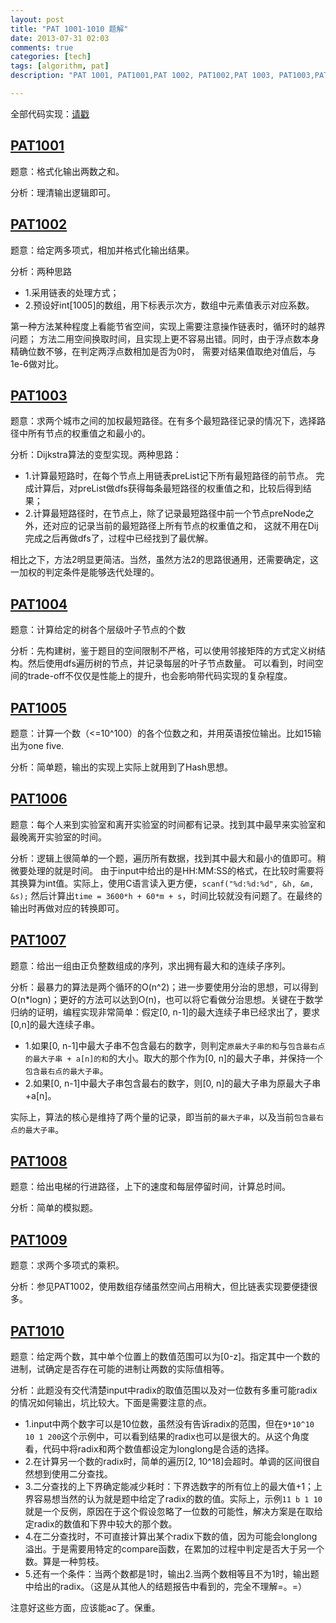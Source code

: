 ```yaml
---
layout: post
title: "PAT 1001-1010 题解"
date: 2013-07-31 02:03
comments: true
categories: [tech]
tags: [algorithm, pat]
description: "PAT 1001, PAT1001,PAT 1002, PAT1002,PAT 1003, PAT1003,PAT 1004, PAT1004,PAT 1005, PAT1005,PAT 1006, PAT1006,PAT 1007, PAT1007,PAT 1008, PAT1008,PAT 1009, PAT1009,PAT 1010, PAT1011, 题解， 解题报告"

---
```


全部代码实现：[请戳](https://github.com/biaobiaoqi/biaobiaoqiCode/tree/master/src/biaobiaoqi/algorithm/oj/pat/advancedlevel)



[PAT1001](http://pat.zju.edu.cn/contests/pat-a-practise/1001)
---

题意：格式化输出两数之和。

分析：理清输出逻辑即可。


[PAT1002](http://pat.zju.edu.cn/contests/pat-a-practise/1002)
---
题意：给定两多项式，相加并格式化输出结果。

分析：两种思路

* 1.采用链表的处理方式；
* 2.预设好int[1005]的数组，用下标表示次方，数组中元素值表示对应系数。

第一种方法某种程度上看能节省空间，实现上需要注意操作链表时，循环时的越界问题；
方法二用空间换取时间，且实现上更不容易出错。同时，由于浮点数本身精确位数不够，在判定两浮点数相加是否为0时，
需要对结果值取绝对值后，与1e-6做对比。


[PAT1003](http://pat.zju.edu.cn/contests/pat-a-practise/1003)
---
题意：求两个城市之间的加权最短路径。在有多个最短路径记录的情况下，选择路径中所有节点的权重值之和最小的。

分析：Dijkstra算法的变型实现。两种思路：

* 1.计算最短路时，在每个节点上用链表preList记下所有最短路径的前节点。
完成计算后，对preList做dfs获得每条最短路径的权重值之和，比较后得到结果；
* 2.计算最短路径时，在节点上，除了记录最短路径中前一个节点preNode之外，还对应的记录当前的最短路径上所有节点的权重值之和，
这就不用在Dij完成之后再做dfs了，过程中已经找到了最优解。

相比之下，方法2明显更简洁。当然，虽然方法2的思路很通用，还需要确定，这一加权的判定条件是能够迭代处理的。

[PAT1004](http://pat.zju.edu.cn/contests/pat-a-practise/1004)
---
题意：计算给定的树各个层级叶子节点的个数

分析：先构建树，鉴于题目的空间限制不严格，可以使用邻接矩阵的方式定义树结构。然后使用dfs遍历树的节点，并记录每层的叶子节点数量。
可以看到，时间空间的trade-off不仅仅是性能上的提升，也会影响带代码实现的复杂程度。

[PAT1005](http://pat.zju.edu.cn/contests/pat-a-practise/1005)
---
题意：计算一个数（<=10^100）的各个位数之和，并用英语按位输出。比如15输出为one five.

分析：简单题，输出的实现上实际上就用到了Hash思想。

[PAT1006](http://pat.zju.edu.cn/contests/pat-a-practise/1006)
---
题意：每个人来到实验室和离开实验室的时间都有记录。找到其中最早来实验室和最晚离开实验室的时间。

分析：逻辑上很简单的一个题，遍历所有数据，找到其中最大和最小的值即可。稍微要处理的就是时间。
由于input中给出的是HH:MM:SS的格式，在比较时需要将其换算为int值。实际上，使用C语言读入更方便，`scanf("%d:%d:%d", &h, &m, &s);`
然后计算出`time = 3600*h + 60*m + s`，时间比较就没有问题了。在最终的输出时再做对应的转换即可。


[PAT1007](http://pat.zju.edu.cn/contests/pat-a-practise/1007)
---
题意：给出一组由正负整数组成的序列，求出拥有最大和的连续子序列。

分析：最暴力的算法是两个循环的O(n^2)；进一步要使用分治的思想，可以得到O(n*logn)；更好的方法可以达到O(n)，也可以将它看做分治思想。关键在于数学归纳的证明，编程实现非常简单：假定[0, n-1]的最大连续子串已经求出了，要求[0,n]的最大连续子串。

* 1.如果[0, n-1]中最大子串不包含最右的数字，则判定`原最大子串的和`与`包含最右点的最大子串 + a[n]的和`的大小。取大的那个作为[0, n]的最大子串，并保持一个`包含最右点的最大子串`。
* 2.如果[0, n-1]中最大子串包含最右的数字，则[0, n]的最大子串为原最大子串+a[n]。

实际上，算法的核心是维持了两个量的记录，即当前的`最大子串`，以及当前`包含最右点的最大子串`。
<!--more-->

[PAT1008](http://pat.zju.edu.cn/contests/pat-a-practise/1008)
---
题意：给出电梯的行进路径，上下的速度和每层停留时间，计算总时间。

分析：简单的模拟题。


[PAT1009](http://pat.zju.edu.cn/contests/pat-a-practise/1009)
---
题意：求两个多项式的乘积。

分析：参见PAT1002，使用数组存储虽然空间占用稍大，但比链表实现要便捷很多。


[PAT1010](http://pat.zju.edu.cn/contests/pat-a-practise/1010)
---
题意：给定两个数，其中单个位置上的数值范围可以为[0-z]。指定其中一个数的进制，试确定是否存在可能的进制让两数的实际值相等。

分析：此题没有交代清楚input中radix的取值范围以及对一位数有多重可能radix的情况如何输出，坑比较大。下面是需要注意的点。

* 1.input中两个数字可以是10位数，虽然没有告诉radix的范围，但在`9*10^10 10 1 200`这个示例中，可以看到结果的radix也可以是很大的。从这个角度看，代码中将radix和两个数值都设定为longlong是合适的选择。
* 2.在计算另一个数的radix时，简单的遍历[2, 10^18]会超时。单调的区间很自然想到使用二分查找。
* 3.二分查找的上下界确定能减少耗时：下界选数字的所有位上的最大值+1；上界容易想当然的认为就是题中给定了radix的数的值。实际上，示例`11 b 1 10`就是一个反例，原因在于这个假设忽略了一位数的可能性，解决方案是在取给定radix的数值和下界中较大的那个数。
* 4.在二分查找时，不可直接计算出某个radix下数的值，因为可能会longlong溢出。于是需要用特定的compare函数，在累加的过程中判定是否大于另一个数。算是一种剪枝。
* 5.还有一个条件：当两个数都是1时，输出2.当两个数相等且不为1时，输出题中给出的radix。（这是从其他人的结题报告中看到的，完全不理解=。=）

注意好这些方面，应该能ac了。保重。
